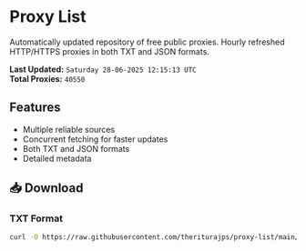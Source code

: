 # Proxy List

Automatically updated repository of free public proxies. Hourly refreshed HTTP/HTTPS proxies in both TXT and JSON formats.

**Last Updated:** `Saturday 28-06-2025 12:15:13 UTC`  
**Total Proxies:** `40550`

## Features
- Multiple reliable sources
- Concurrent fetching for faster updates
- Both TXT and JSON formats
- Detailed metadata

## 📥 Download

### TXT Format
```bash
curl -O https://raw.githubusercontent.com/theriturajps/proxy-list/main/proxies.txt